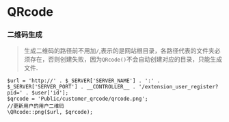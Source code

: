 # QRcode
### 二维码生成

> 生成二维码的路径前不用加`/`,表示的是网站根目录，各路径代表的文件夹必须存在，否则创建失败，因为`QRcode()`不会自动创建对应的目录，只能生成文件.

```
$url = 'http://' . $_SERVER['SERVER_NAME'] . ':' . $_SERVER['SERVER_PORT'] . __CONTROLLER__ . '/extension_user_register?pid=' . $user['id'];
$qrcode = 'Public/customer_qrcode/qrcode.png';
//更新用户的用户二维码
\QRcode::png($url, $qrcode);
```
